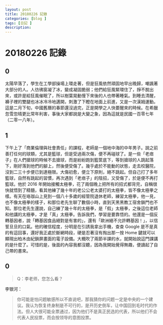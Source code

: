 ```yaml
---
layout: post
title: 20180226 記錄
categories: [blog ]
tags: [日記 ]
description:
---
```


# 20180226 記錄

## 0

太陽早落了，學生在工學部操場上環走著，但是狂風依然頑固地早出晚歸，嘲諷著大部分的人。人彷彿窗凝了冰，變成凝固脆弱；他們給狂風緊環住了，掙不脫出來，或許是給狂風催眠了，所以樹葉晃動慢下來後的人也帶著睡氣。到睡去清醒，褲子裡的雙腿也冰冰冷冷地邁開，刺激了下瞪在地面上前進，又是一次漢姆運動。這是二月下旬，中國舊曆的春節還沒過完，正是開學之人快要醒來的時候。在希臘忽雪忽晴更比常年利害，事後大家都說是大變之象，因為這就是民國一百零七年（二零一八年）。

## 1

下午上了「商業倫理與社會責任」的課程，老師是一個地中海的中年男子。說之前善打任何的球類，尤其是籃球，但是受過兩次傷，便不再碰球了。是一些「老痞子」在人們搶球的時候不去搶球，而是紛紛跑到籃筐底下，等到搶球的人跳起落下，剛好落到他們的腳上，然後便受傷了。幾乎處於不能動的狀態，走去校醫院，沒到二三十步便已到達極限。大傷初愈，便立下原則，絕不跳起。但自己打了多年籃球，自然有跳起的習慣，再次遇到「老痞子」的陰招，又受傷了，於是便不再打籃球。他於 2016 年開始接觸太極拳，花了兩個晚上把所有的招式都背完，自稱很快就悟到了精髓，看其他練了幾十年的老公公老太婆打的太極拳，皆不像太極拳之樣。有天在珞珈山上見到一個八十多歲的經管院退休老師，練習太極拳，他一見，也不像太極拳的樣子，和那位老先生聊了數個小時，直到天黑黑教工宿舍鎖門也不知。那位老先生還說，自己練了幾十年的太極拳，是「假」太極拳，之後這位老師和他講的太極拳，才是「真」太極拳。告訴我們，學習是要靠悟的。他還是一個反轉基因者，說「轉基因食品絕對是有害的」，還有「歐洲絕不允許轉基因！」，以信誓旦旦的口氣。他的確信程度，分明是在引誘我拿出手機，查查 Google 是不是真的有這回事，還好我正處於斷網時段，硬是忍著沒有掏出那一按 Home 鍵就可以顯現出柏木由紀鎖屏畫面的電子設備。大概吹了兩節半課的水，就開始說這門課講的是什麼了。可惜的是，後面的內容我都沒聽，因為我開始覺得無趣，便讀起了自己帶的書來。

## 0

> Q：李老师，您怎么看？

李银河：

> 你可能是怕问题敏感所以不直说吧，那我猜你的问题一定是中央的一个建议。我认为恢复终身制是不可行的，是开历史倒车，让中国回到毛时代的作法。但人大很可能全票通过，因为他们不是真正民选的代表，所以他们不会代表人民投票，而会按领导的意图投票。
